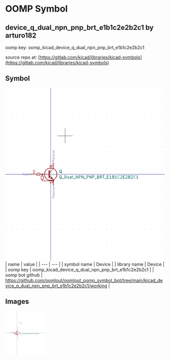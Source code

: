 # OOMP Symbol  
## device_q_dual_npn_pnp_brt_e1b1c2e2b2c1  by arturo182  
  
oomp key: oomp_kicad_device_q_dual_npn_pnp_brt_e1b1c2e2b2c1  
  
source repo at: [https://gitlab.com/kicad/libraries/kicad-symbols](https://gitlab.com/kicad/libraries/kicad-symbols)  
## Symbol  
  
[![working.png](working_600.png)](working.png)  
| name | value | 
| --- | --- | 
| symbol name | Device | 
| library name | Device | 
| oomp key | oomp_kicad_device_q_dual_npn_pnp_brt_e1b1c2e2b2c1 | 
| oomp bot github | https://github.com/oomlout/oomlout_oomp_symbol_bot/tree/main/kicad_device_q_dual_npn_pnp_brt_e1b1c2e2b2c1/working | 
## Images  
  
[![working.png](working_140.png)](working.png)  
